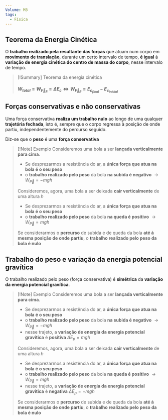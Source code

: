 ```yaml
---
Volume: M3
tags:
  - Física
---
```

## Teorema da Energia Cinética
O **trabalho realizado pela resultante das forças** que atuam num corpo em **movimento de translação**, durante um certo intervalo de tempo, **é igual** à **variação de energia cinética do centro de massa do corpo**, nesse intervalo de tempo.

>[!Summary] Teorema da energia cinética
>#### $W_{total} = W_{\vec F_R} = \Delta E_c \iff W_{\vec F_R} = E_{c_{final}} - E_{c_{inicial}}$

## Forças conservativas e não conservativas
Uma força conservativa **realiza um trabalho nulo** ao longo de uma qualquer **trajetória fechada**, isto é, sempre que o corpo regressa à posição de onde partiu, independentemente do percurso seguido.

Diz-se que o **peso** é uma **força conservativa**
>[!Note] Exemplo
>Consideremos uma bola a ser **lançada verticalmente para cima**.
>- Se desprezarmos a resistência do ar, a **única força que atua na bola é o seu peso**
>- o **trabalho realizado pelo peso** da bola **na subida é negativo** $\longrightarrow W_{\vec P} = -mgh$
>
>Consideremos, agora, uma bola a ser deixada **cair verticalmente** de uma altura $h$
>- Se desprezarmos a resistência do ar, a **única força que atua na bola é o seu peso**
>- o **trabalho realizado pelo peso** da bola **na queda é positivo** $\longrightarrow W_{\vec P} = mgh$
>
>Se considerarmos o **percurso** de subida e de queda da bola **até à mesma posição de onde partiu**, o **trabalho realizado pelo peso da bola é nulo**

## Trabalho do peso e variação da energia potencial gravítica
O trabalho realizado pelo peso (força conservativa) é **simétrica** da **variação da energia potencial gravítica**.
>[!Note] Exemplo
>Consideremos uma bola a ser **lançada verticalmente para cima**.
>- Se desprezarmos a resistência do ar, a **única força que atua na bola é o seu peso**
>- o **trabalho realizado pelo peso** da bola **na subida é negativo** $\longrightarrow W_{\vec P} = -mgh$
>- nesse trajeto, a **variação de energia da energia potencial gravítica** é **positiva** $\Delta E_p = mgh$
>
>Consideremos, agora, uma bola a ser deixada **cair verticalmente** de uma altura $h$
>- Se desprezarmos a resistência do ar, a **única força que atua na bola é o seu peso**
>- o **trabalho realizado pelo peso** da bola **na queda é positivo** $\longrightarrow W_{\vec P} = mgh$
>- nesse trajeto, a **variação de energia da energia potencial gravítica** é **negativa** $\Delta E_p = -mgh$
>
>Se considerarmos o **percurso** de subida e de queda da bola **até à mesma posição de onde partiu**, o **trabalho realizado pelo peso da bola é nulo**






